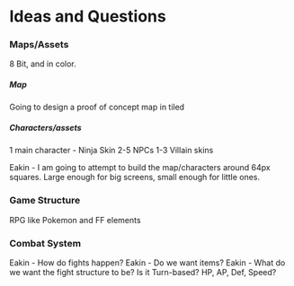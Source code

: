 # Ideas	and Questions


### Maps/Assets
8 Bit, and in color.

##### Map
Going to design a proof of concept map in tiled

##### Characters/assets
1 main character - Ninja Skin
2-5 NPCs
1-3 Villain skins

Eakin - I am going to attempt to build the map/characters around 64px squares. Large enough for big screens, small enough for little ones.


### Game Structure
RPG like
Pokemon and FF elements



### Combat System

Eakin - How do fights happen?
Eakin - Do we want items?
Eakin - What do we want the fight structure to be? Is it Turn-based?
	HP, AP, Def, Speed?




